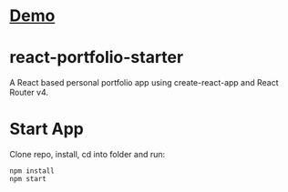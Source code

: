 # [Demo](https://creatorbon.github.io/pdffiller_js_school_hw6/)

# react-portfolio-starter
A React based personal portfolio app using create-react-app and React Router v4.

# Start App
Clone repo, install, cd into folder and run:
```git
npm install
npm start
